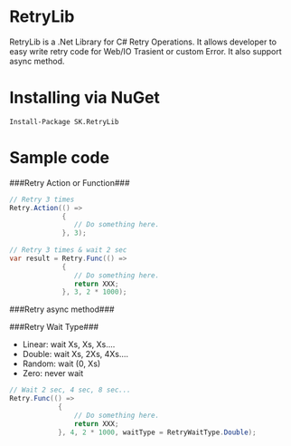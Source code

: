 RetryLib
========

RetryLib is a .Net Library for C# Retry Operations. It allows developer to easy write retry code for Web/IO Trasient or custom Error. It also support async method.

Installing via NuGet
=
    Install-Package SK.RetryLib
    
Sample code
=
###Retry Action or Function###
```csharp
// Retry 3 times
Retry.Action(() =>
             {
                // Do something here.
             }, 3);
                
// Retry 3 times & wait 2 sec
var result = Retry.Func(() =>
             {
                // Do something here.
                return XXX;
             }, 3, 2 * 1000);
``` 
###Retry async method###


###Retry Wait Type###
* Linear: wait Xs, Xs, Xs....
* Double: wait Xs, 2Xs, 4Xs....
* Random: wait (0, Xs)
* Zero: never wait

```csharp
// Wait 2 sec, 4 sec, 8 sec...
Retry.Func(() =>
            {
                // Do something here.
                return XXX;
            }, 4, 2 * 1000, waitType = RetryWaitType.Double);
``` 

